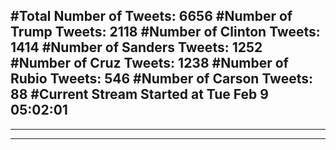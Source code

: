 #Total Number of Tweets: 6656 
#Number of Trump Tweets: 2118
#Number of Clinton Tweets: 1414
#Number of Sanders Tweets: 1252
#Number of Cruz Tweets: 1238
#Number of Rubio Tweets: 546
#Number of Carson Tweets: 88
#Current Stream Started at Tue Feb  9 05:02:01
---
---
---
